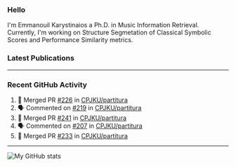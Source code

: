 ### Hello

I'm Emmanouil Karystinaios a Ph.D. in Music Information Retrieval.
Currently, I'm working on Structure Segmetation of Classical Symbolic Scores and Performance Similarity metrics.


### Latest Publications

<!-- BLOG-POST-LIST:START -->
<!-- BLOG-POST-LIST:END -->

---

### Recent GitHub Activity
  
<!--START_SECTION:activity-->
1. 🎉 Merged PR [#226](https://github.com/CPJKU/partitura/pull/226) in [CPJKU/partitura](https://github.com/CPJKU/partitura)
2. 🗣 Commented on [#219](https://github.com/CPJKU/partitura/issues/219) in [CPJKU/partitura](https://github.com/CPJKU/partitura)
3. 🎉 Merged PR [#241](https://github.com/CPJKU/partitura/pull/241) in [CPJKU/partitura](https://github.com/CPJKU/partitura)
4. 🗣 Commented on [#207](https://github.com/CPJKU/partitura/issues/207) in [CPJKU/partitura](https://github.com/CPJKU/partitura)
5. 🎉 Merged PR [#233](https://github.com/CPJKU/partitura/pull/233) in [CPJKU/partitura](https://github.com/CPJKU/partitura)
<!--END_SECTION:activity-->

---

![My GitHub stats](https://github-readme-stats.vercel.app/api?username=manoskary&show_icons=true&theme=radical)


<!--
**manoskary/manoskary** is a ✨ _special_ ✨ repository because its `README.md` (this file) appears on your GitHub profile.

Here are some ideas to get you started:

- 🔭 I’m currently working on ...
- 🌱 I’m currently learning ...
- 👯 I’m looking to collaborate on ...
- 🤔 I’m looking for help with ...
- 💬 Ask me about ...
- 📫 How to reach me: ...
- 😄 Pronouns: ...
- ⚡ Fun fact: ...
-->
